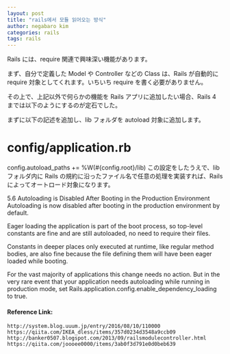 ```yaml
---
layout: post
title: "rails에서 모듈 읽어오는 방식"
author: negabaro kim
categories: rails
tags: rails
---
```


Rails には、require 関連で興味深い機能があります。

まず、自分で定義した Model や Controller などの Class は、Rails が自動的に require 対象としてくれます。いちいち require を書く必要がありません。

その上で、上記以外で何らかの機能を Rails アプリに追加したい場合、Rails 4 までは以下のようにするのが定石でした。

まずに以下の記述を追加し、lib フォルダを autoload 対象に追加します。

# config/application.rb

config.autoload_paths += %W(#{config.root}/lib)
この設定をしたうえで、lib フォルダ内に Rails の規約に沿ったファイル名で任意の処理を実装すれば、Rails によってオートロード対象になります。

5.6 Autoloading is Disabled After Booting in the Production Environment
Autoloading is now disabled after booting in the production environment by default.

Eager loading the application is part of the boot process, so top-level constants are fine and are still autoloaded, no need to require their files.

Constants in deeper places only executed at runtime, like regular method bodies, are also fine because the file defining them will have been eager loaded while booting.

For the vast majority of applications this change needs no action. But in the very rare event that your application needs autoloading while running in production mode, set Rails.application.config.enable_dependency_loading to true.

#### Reference Link:

```
http://system.blog.uuum.jp/entry/2016/08/10/110000
https://qiita.com/IKEA_dless/items/357d0234d3548a9ccb09
http://banker0507.blogspot.com/2013/09/railsmodulecontroller.html
https://qiita.com/joooee0000/items/3ab0f3d791e0d0beb639
```
